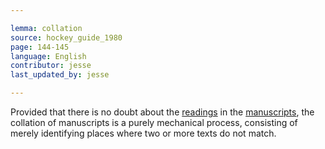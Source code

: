 ```yaml
---

lemma: collation
source: hockey_guide_1980
page: 144-145
language: English
contributor: jesse
last_updated_by: jesse

---
```


Provided that there is no doubt about the [readings](readingVariant.html) in the [manuscripts](manuscript.html), the collation of manuscripts is a purely mechanical process, consisting of merely identifying places where two or more texts do not match.
